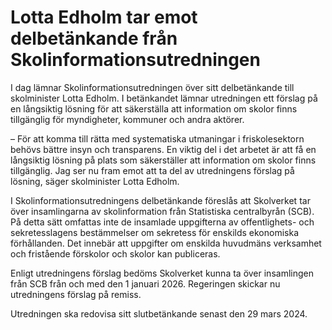 # Lotta Edholm tar emot delbetänkande från Skolinformationsutredningen

I dag lämnar Skolinformationsutredningen över sitt delbetänkande till skolminister Lotta Edholm. I betänkandet lämnar utredningen ett förslag på en långsiktig lösning för att säkerställa att information om skolor finns tillgänglig för myndigheter, kommuner och andra aktörer.

– För att komma till rätta med systematiska utmaningar i friskolesektorn behövs bättre insyn och transparens. En viktig del i det arbetet är att få en långsiktig lösning på plats som säkerställer att information om skolor finns tillgänglig. Jag ser nu fram emot att ta del av utredningens förslag på lösning, säger skolminister Lotta Edholm.

I Skolinformationsutredningens delbetänkande föreslås att Skolverket tar över insamlingarna av skolinformation från Statistiska centralbyrån (SCB). På detta sätt omfattas inte de insamlade uppgifterna av offentlighets- och sekretesslagens bestämmelser om sekretess för enskilds ekonomiska förhållanden. Det innebär att uppgifter om enskilda huvudmäns verksamhet och fristående förskolor och skolor kan publiceras.

Enligt utredningens förslag bedöms Skolverket kunna ta över insamlingen från SCB från och med den 1 januari 2026. Regeringen skickar nu utredningens förslag på remiss.

Utredningen ska redovisa sitt slutbetänkande senast den 29 mars 2024.
